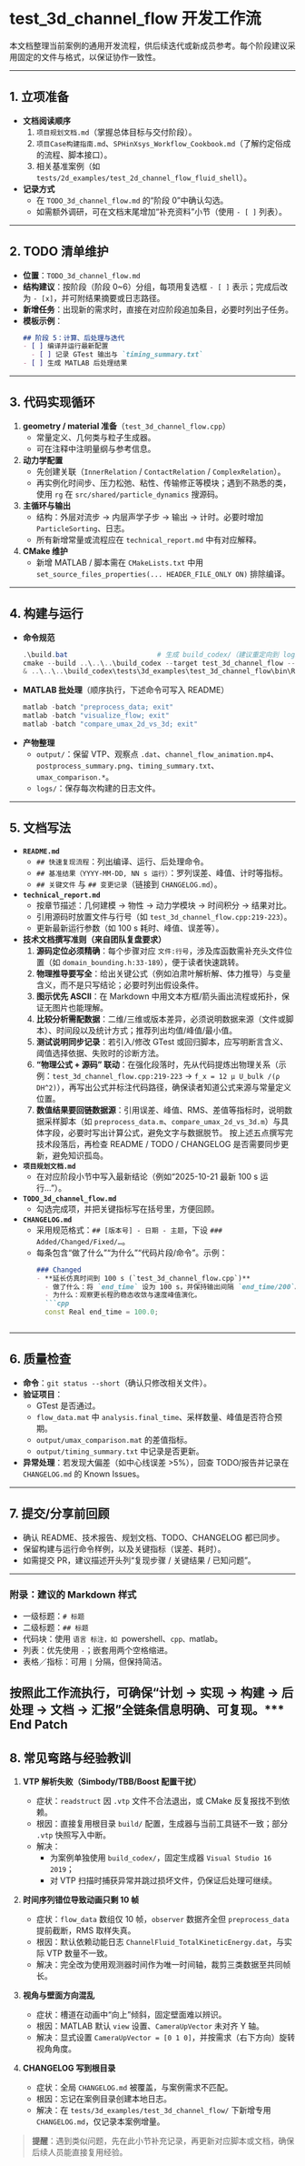 # test_3d_channel_flow 开发工作流

本文档整理当前案例的通用开发流程，供后续迭代或新成员参考。每个阶段建议采用固定的文件与格式，以保证协作一致性。

---

## 1. 立项准备

- **文档阅读顺序**
  1. `项目规划文档.md`（掌握总体目标与交付阶段）。
  2. `项目Case构建指南.md`、`SPHinXsys_Workflow_Cookbook.md`（了解约定俗成的流程、脚本接口）。
  3. 相关基准案例（如 `tests/2d_examples/test_2d_channel_flow_fluid_shell`）。
- **记录方式**
  - 在 `TODO_3d_channel_flow.md` 的“阶段 0”中确认勾选。
  - 如需额外调研，可在文档末尾增加“补充资料”小节（使用 `- [ ]` 列表）。

---

## 2. TODO 清单维护

- **位置**：`TODO_3d_channel_flow.md`
- **结构建议**：按阶段（阶段 0~6）分组，每项用复选框 `- [ ]` 表示；完成后改为 `- [x]`，并可附结果摘要或日志路径。
- **新增任务**：出现新的需求时，直接在对应阶段追加条目，必要时列出子任务。
- **模板示例**：
  ```markdown
  ## 阶段 5：计算、后处理与迭代
  - [ ] 编译并运行最新配置
    - [ ] 记录 GTest 输出与 `timing_summary.txt`
  - [ ] 生成 MATLAB 后处理结果
  ```

---

## 3. 代码实现循环

1. **geometry / material 准备**（`test_3d_channel_flow.cpp`）  
   - 常量定义、几何类与粒子生成器。
   - 可在注释中注明量纲与参考信息。
2. **动力学配置**  
   - 先创建关联（`InnerRelation` / `ContactRelation` / `ComplexRelation`）。
   - 再实例化时间步、压力松弛、粘性、传输修正等模块；遇到不熟悉的类，使用 `rg` 在 `src/shared/particle_dynamics` 搜源码。
3. **主循环与输出**  
   - 结构：外层对流步 → 内层声学子步 → 输出 → 计时。必要时增加 `ParticleSorting`、日志。  
   - 所有新增常量或流程应在 `technical_report.md` 中有对应解释。
4. **CMake 维护**  
   - 新增 MATLAB / 脚本需在 `CMakeLists.txt` 中用 `set_source_files_properties(... HEADER_FILE_ONLY ON)` 排除编译。

---

## 4. 构建与运行

- **命令规范**
  ```powershell
  .\build.bat                      # 生成 build_codex/（建议重定向到 logs/build_*.log）
  cmake --build ..\..\..\build_codex --target test_3d_channel_flow --config Release --clean-first  # 必要时强制重编译
  & ..\..\..\build_codex\tests\3d_examples\test_3d_channel_flow\bin\Release\test_3d_channel_flow.exe
  ```
- **MATLAB 批处理**（顺序执行，下述命令可写入 README）
  ```powershell
  matlab -batch "preprocess_data; exit"
  matlab -batch "visualize_flow; exit"
  matlab -batch "compare_umax_2d_vs_3d; exit"
  ```
- **产物整理**
  - `output/`：保留 VTP、观察点 `.dat`、`channel_flow_animation.mp4`、`postprocess_summary.png`、`timing_summary.txt`、`umax_comparison.*`。
  - `logs/`：保存每次构建的日志文件。

---

## 5. 文档写法

- **`README.md`**  
  - `## 快速复现流程`：列出编译、运行、后处理命令。  
  - `## 基准结果（YYYY-MM-DD, NN s 运行）`：罗列误差、峰值、计时等指标。  
  - `## 关键文件` 与 `## 变更记录`（链接到 `CHANGELOG.md`）。
- **`technical_report.md`**  
  - 按章节描述：几何建模 → 物性 → 动力学模块 → 时间积分 → 结果对比。  
  - 引用源码时放置文件与行号（如 `test_3d_channel_flow.cpp:219-223`）。  
  - 更新最新运行参数（如 100 s 耗时、峰值、误差等）。
- **技术文档撰写准则（来自团队复盘要求）**  
  1. **源码定位必须精确**：每个步骤对应 `文件:行号`，涉及库函数需补充头文件位置（如 `domain_bounding.h:33-189`），便于读者快速跳转。  
  2. **物理推导要写全**：给出关键公式（例如泊肃叶解析解、体力推导）与变量含义，而不是只写结论；必要时列出假设条件。  
  3. **图示优先 ASCII**：在 Markdown 中用文本方框/箭头画出流程或拓扑，保证无图片也能理解。  
  4. **比较分析需配数据**：二维/三维或版本差异，必须说明数据来源（文件或脚本）、时间段以及统计方式；推荐列出均值/峰值/最小值。  
  5. **测试说明同步记录**：若引入/修改 GTest 或回归脚本，应写明断言含义、阈值选择依据、失败时的诊断方法。  
  6. **“物理公式 + 源码” 联动**：在强化段落时，先从代码提炼出物理关系（示例：`test_3d_channel_flow.cpp:219-223` → `f_x = 12 μ U_bulk /(ρ DH^2)`），再写出公式并标注代码路径，确保读者知道公式来源与常量定义位置。
  7. **数值结果要回链数据源**：引用误差、峰值、RMS、差值等指标时，说明数据采样脚本（如 `preprocess_data.m`、`compare_umax_2d_vs_3d.m`）与具体字段，必要时写出计算公式，避免文字与数据脱节。
  按上述五点撰写完技术段落后，再检查 README / TODO / CHANGELOG 是否需要同步更新，避免知识孤岛。
- **`项目规划文档.md`**  
  - 在对应阶段小节中写入最新结论（例如“2025-10-21 最新 100 s 运行…”）。
- **`TODO_3d_channel_flow.md`**  
  - 勾选完成项，并把关键指标写在括号里，方便回顾。
- **`CHANGELOG.md`**  
  - 采用规范格式：`## [版本号] - 日期 - 主题`，下设 `### Added/Changed/Fixed/…`。  
  - 每条包含“做了什么”“为什么”“代码片段/命令”。示例：  
    ```markdown
    ### Changed
    - **延长仿真时间到 100 s (`test_3d_channel_flow.cpp`)**
      - 做了什么：将 `end_time` 设为 100 s，并保持输出间隔 `end_time/200`。
      - 为什么：观察更长程的稳态收敛与速度峰值演化。
      ```cpp
      const Real end_time = 100.0;
      ```
    ```

---

## 6. 质量检查

- **命令**：`git status --short`（确认只修改相关文件）。  
- **验证项目**：
  - GTest 是否通过。  
  - `flow_data.mat` 中 `analysis.final_time`、采样数量、峰值是否符合预期。  
  - `output/umax_comparison.mat` 的差值指标。  
  - `output/timing_summary.txt` 中记录是否更新。
- **异常处理**：若发现大偏差（如中心线误差 >5%），回查 TODO/报告并记录在 `CHANGELOG.md` 的 Known Issues。

---

## 7. 提交/分享前回顾

- 确认 README、技术报告、规划文档、TODO、CHANGELOG 都已同步。  
- 保留构建与运行命令样例，以及关键指标（误差、耗时）。  
- 如需提交 PR，建议描述开头列“复现步骤 / 关键结果 / 已知问题”。

---

### 附录：建议的 Markdown 样式

- 一级标题：`# 标题`
- 二级标题：`## 标题`
- 代码块：使用 ```语言 标注，如 ```powershell、```cpp、```matlab。
- 列表：优先使用 `-`；嵌套用两个空格缩进。
- 表格／指标：可用 `|` 分隔，但保持简洁。

按照此工作流执行，可确保“计划 → 实现 → 构建 → 后处理 → 文档 → 汇报”全链条信息明确、可复现。*** End Patch
---

## 8. 常见弯路与经验教训

1. **VTP 解析失败（Simbody/TBB/Boost 配置干扰）**  
   - 症状：`readstruct` 因 `.vtp` 文件不合法退出，或 CMake 反复报找不到依赖。  
   - 根因：直接复用根目录 `build/` 配置，生成器与当前工具链不一致；部分 `.vtp` 快照写入中断。  
   - 解决：  
     - 为案例单独使用 `build_codex/`，固定生成器 `Visual Studio 16 2019`；  
     - 对 VTP 扫描时捕获异常并跳过损坏文件，仍保证后处理可继续。  

2. **时间序列错位导致动画只剩 10 帧**  
   - 症状：`flow_data` 数组仅 10 帧，`observer` 数据齐全但 `preprocess_data` 提前截断，RMS 取样失真。  
   - 根因：默认依赖动能日志 `ChannelFluid_TotalKineticEnergy.dat`，与实际 VTP 数量不一致。  
   - 解决：完全改为使用观测器时间作为唯一时间轴，裁剪三类数据至共同帧长。  

3. **视角与壁面方向混乱**  
   - 症状：槽道在动画中“向上”倾斜，固定壁面难以辨识。  
   - 根因：MATLAB 默认 `view` 设置、`CameraUpVector` 未对齐 Y 轴。  
   - 解决：显式设置 `CameraUpVector = [0 1 0]`，并按需求（右下方向）旋转视角角度。  

4. **CHANGELOG 写到根目录**  
   - 症状：全局 `CHANGELOG.md` 被覆盖，与案例需求不匹配。  
   - 根因：忘记在案例目录创建本地日志。  
   - 解决：在 `tests/3d_examples/test_3d_channel_flow/` 下新增专用 `CHANGELOG.md`，仅记录本案例增量。  

> **提醒**：遇到类似问题，先在此小节补充记录，再更新对应脚本或文档，确保后续人员能直接复用经验。
